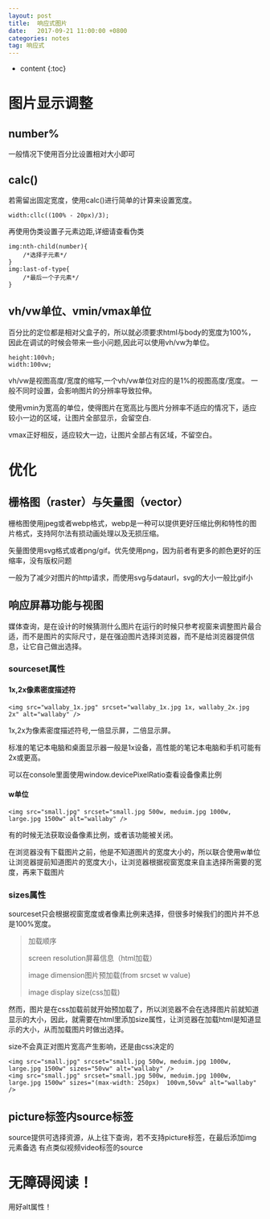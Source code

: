 ```yaml
---
layout: post
title:  响应式图片
date:   2017-09-21 11:00:00 +0800
categories: notes
tag: 响应式
---
```


* content
{:toc}


# 图片显示调整
## number%
一般情况下使用百分比设置相对大小即可
## calc()
若需留出固定宽度，使用calc()进行简单的计算来设置宽度。

```
width:cllc((100% - 20px)/3);
```
再使用伪类设置子元素边距,详细请查看伪类

```
img:nth-child(number){
    /*选择子元素*/
}
img:last-of-type{
    /*最后一个子元素*/
}
```
## vh/vw单位、vmin/vmax单位
百分比的定位都是相对父盒子的，所以就必须要求html与body的宽度为100%，因此在调试的时候会带来一些小问题,因此可以使用vh/vw为单位。

```
height:100vh;
width:100vw;
```
vh/vw是视图高度/宽度的缩写,一个vh/vw单位对应的是1%的视图高度/宽度。
一般不同时设置，会影响图片的分辨率导致拉伸。

使用vmin为宽高的单位，使得图片在宽高比与图片分辨率不适应的情况下，适应较小一边的区域，让图片全部显示，会留空白.

vmax正好相反，适应较大一边，让图片全部占有区域，不留空白。

# 优化
## 栅格图（raster）与矢量图（vector）
栅格图使用jpeg或者webp格式，webp是一种可以提供更好压缩比例和特性的图片格式，支持阿尔法有损动画处理以及无损压缩。

矢量图使用svg格式或者png/gif。优先使用png，因为前者有更多的颜色更好的压缩率，没有版权问题

一般为了减少对图片的http请求，而使用svg与dataurl，svg的大小一般比gif小

## 响应屏幕功能与视图
媒体查询，是在设计的时候猜测什么图片在运行的时候只参考视窗来调整图片最合适，而不是图片的实际尺寸，是在强迫图片选择浏览器，而不是给浏览器提供信息，让它自己做出选择。
### sourceset属性
#### 1x,2x像素密度描述符
```
<img src="wallaby_1x.jpg" srcset="wallaby_1x.jpg 1x, wallaby_2x.jpg 2x" alt="wallaby" />
```
1x,2x为像素密度描述符号,一倍显示屏，二倍显示屏。

标准的笔记本电脑和桌面显示器一般是1x设备，高性能的笔记本电脑和手机可能有2x或更高。

可以在console里面使用window.devicePixelRatio查看设备像素比例

#### w单位
```
<img src="small.jpg" srcset="small.jpg 500w, meduim.jpg 1000w, large.jpg 1500w" alt="wallaby" />
```
有的时候无法获取设备像素比例，或者该功能被关闭。

在浏览器没有下载图片之前，他是不知道图片的宽度大小的，所以联合使用w单位让浏览器提前知道图片的宽度大小，让浏览器根据视窗宽度来自主选择所需要的宽度，再来下载图片

### sizes属性
sourceset只会根据视窗宽度或者像素比例来选择，但很多时候我们的图片并不总是100%宽度。

> 加载顺序
>
> screen resolution屏幕信息（html加载）
> 
>image dimension图片预加载(from srcset w value)
>
>image display size(css加载)
>

然而，图片是在css加载前就开始预加载了，所以浏览器不会在选择图片前就知道显示的大小，因此，就需要在html里添加size属性，让浏览器在加载html是知道显示的大小，从而加载图片时做出选择。

size不会真正对图片宽高产生影响，还是由css决定的
```
<img src="small.jpg" srcset="small.jpg 500w, meduim.jpg 1000w, large.jpg 1500w" sizes="50vw" alt="wallaby" />
<img src="small.jpg" srcset="small.jpg 500w, meduim.jpg 1000w, large.jpg 1500w" sizes="(max-width: 250px)  100vm,50vw" alt="wallaby" />
```

## picture标签内source标签
source提供可选择资源，从上往下查询，若不支持picture标签，在最后添加img元素备选
有点类似视频video标签的source

# 无障碍阅读！
用好alt属性！

